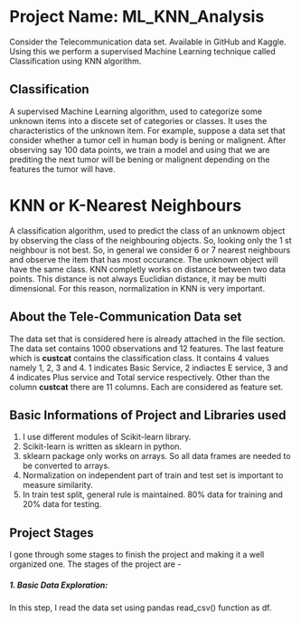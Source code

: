 # Project Name: ML_KNN_Analysis
Consider the Telecommunication data set. Available in GitHub and Kaggle. Using this we perform a supervised Machine Learning technique called Classification using KNN algorithm.

## Classification
A supervised Machine Learning algorithm, used to categorize some unknown items into a discete set of categories or classes. It uses the characteristics of the unknown item. For example, suppose a data set that consider whether a tumor cell in human body is bening or malignent. After observing say 100 data points, we train a model and using that we are prediting the next tumor will be bening or malignent depending on the features the tumor will have.

# KNN or K-Nearest Neighbours
A classification algorithm, used to predict the class of an unknowm object by observing the class of the neighbouring objects. So, looking only the 1 st neighbour is not best. So, in general we consider 6 or 7 nearest neighbours and observe the item that has most occurance. The unknown object will have the same class. KNN completly works on distance between two data points. This distance is not always Euclidian distance, it may be multi dimensional. For this reason, normalization in KNN is very important.

## About the Tele-Communication Data set
The data set that is considered here is already attached in the file section. The data set contains 1000 observations and 12 features. The last feature which is **custcat** contains the classification class. It contains 4 values namely 1, 2, 3 and 4. 1 indicates Basic Service, 2 indiactes E service, 3 and 4 indicates Plus service and Total service respectively. Other than the column **custcat** there are 11 columns. Each are considered as feature set.

## Basic Informations of Project and Libraries used
  1. I use different modules of Scikit-learn library.
  2. Scikit-learn is written as sklearn in python.
  3. sklearn package only works on arrays. So all data frames are needed to be converted to arrays.
  4. Normalization on independent part of train and test set is important to measure similarity.
  5. In train test split, general rule is maintained. 80% data for training and 20% data for testing.

## Project Stages
I gone through some stages to finish the project and making it a well organized one. The stages of the project are - 
##### 1. Basic Data Exploration:
In this step, I read the data set using pandas read_csv() function as df. 
